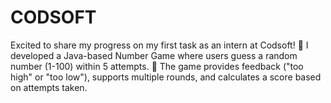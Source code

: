 # CODSOFT
Excited to share my progress on my first task as an intern at Codsoft! 🎉 I developed a Java-based Number Game where users guess a random number (1-100) within 5 attempts. 🚀 The game provides feedback ("too high" or "too low"), supports multiple rounds, and calculates a score based on attempts taken.
